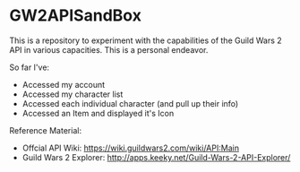 # GW2APISandBox
This is a repository to experiment with the capabilities of the Guild Wars 2 API in various capacities. This is a personal endeavor.

So far I've:
- Accessed my account
- Accessed my character list
- Accessed each individual character (and pull up their info)
- Accessed an Item and displayed it's Icon



Reference Material:
- Offcial API Wiki: https://wiki.guildwars2.com/wiki/API:Main
- Guild Wars 2 Explorer: http://apps.keeky.net/Guild-Wars-2-API-Explorer/
